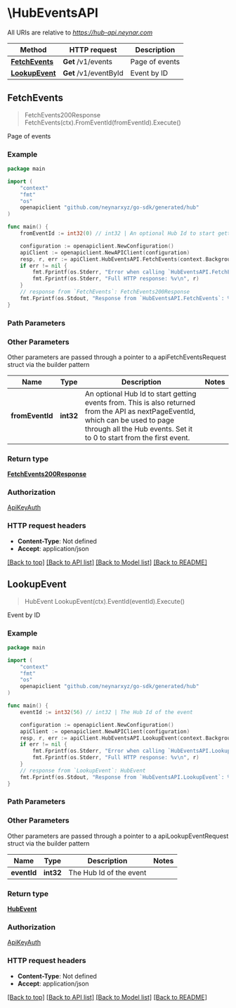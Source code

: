 # \HubEventsAPI

All URIs are relative to *https://hub-api.neynar.com*

Method | HTTP request | Description
------------- | ------------- | -------------
[**FetchEvents**](HubEventsAPI.md#FetchEvents) | **Get** /v1/events | Page of events
[**LookupEvent**](HubEventsAPI.md#LookupEvent) | **Get** /v1/eventById | Event by ID



## FetchEvents

> FetchEvents200Response FetchEvents(ctx).FromEventId(fromEventId).Execute()

Page of events



### Example

```go
package main

import (
	"context"
	"fmt"
	"os"
	openapiclient "github.com/neynarxyz/go-sdk/generated/hub"
)

func main() {
	fromEventId := int32(0) // int32 | An optional Hub Id to start getting events from. This is also returned from the API as nextPageEventId, which can be used to page through all the Hub events. Set it to 0 to start from the first event.  (optional)

	configuration := openapiclient.NewConfiguration()
	apiClient := openapiclient.NewAPIClient(configuration)
	resp, r, err := apiClient.HubEventsAPI.FetchEvents(context.Background()).FromEventId(fromEventId).Execute()
	if err != nil {
		fmt.Fprintf(os.Stderr, "Error when calling `HubEventsAPI.FetchEvents``: %v\n", err)
		fmt.Fprintf(os.Stderr, "Full HTTP response: %v\n", r)
	}
	// response from `FetchEvents`: FetchEvents200Response
	fmt.Fprintf(os.Stdout, "Response from `HubEventsAPI.FetchEvents`: %v\n", resp)
}
```

### Path Parameters



### Other Parameters

Other parameters are passed through a pointer to a apiFetchEventsRequest struct via the builder pattern


Name | Type | Description  | Notes
------------- | ------------- | ------------- | -------------
 **fromEventId** | **int32** | An optional Hub Id to start getting events from. This is also returned from the API as nextPageEventId, which can be used to page through all the Hub events. Set it to 0 to start from the first event.  | 

### Return type

[**FetchEvents200Response**](FetchEvents200Response.md)

### Authorization

[ApiKeyAuth](../README.md#ApiKeyAuth)

### HTTP request headers

- **Content-Type**: Not defined
- **Accept**: application/json

[[Back to top]](#) [[Back to API list]](../README.md#documentation-for-api-endpoints)
[[Back to Model list]](../README.md#documentation-for-models)
[[Back to README]](../README.md)


## LookupEvent

> HubEvent LookupEvent(ctx).EventId(eventId).Execute()

Event by ID



### Example

```go
package main

import (
	"context"
	"fmt"
	"os"
	openapiclient "github.com/neynarxyz/go-sdk/generated/hub"
)

func main() {
	eventId := int32(56) // int32 | The Hub Id of the event

	configuration := openapiclient.NewConfiguration()
	apiClient := openapiclient.NewAPIClient(configuration)
	resp, r, err := apiClient.HubEventsAPI.LookupEvent(context.Background()).EventId(eventId).Execute()
	if err != nil {
		fmt.Fprintf(os.Stderr, "Error when calling `HubEventsAPI.LookupEvent``: %v\n", err)
		fmt.Fprintf(os.Stderr, "Full HTTP response: %v\n", r)
	}
	// response from `LookupEvent`: HubEvent
	fmt.Fprintf(os.Stdout, "Response from `HubEventsAPI.LookupEvent`: %v\n", resp)
}
```

### Path Parameters



### Other Parameters

Other parameters are passed through a pointer to a apiLookupEventRequest struct via the builder pattern


Name | Type | Description  | Notes
------------- | ------------- | ------------- | -------------
 **eventId** | **int32** | The Hub Id of the event | 

### Return type

[**HubEvent**](HubEvent.md)

### Authorization

[ApiKeyAuth](../README.md#ApiKeyAuth)

### HTTP request headers

- **Content-Type**: Not defined
- **Accept**: application/json

[[Back to top]](#) [[Back to API list]](../README.md#documentation-for-api-endpoints)
[[Back to Model list]](../README.md#documentation-for-models)
[[Back to README]](../README.md)

